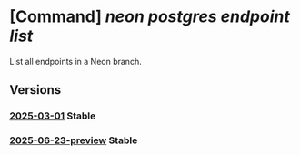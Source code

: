 # [Command] _neon postgres endpoint list_

List all endpoints in a Neon branch.

## Versions

### [2025-03-01](/Resources/mgmt-plane/L3N1YnNjcmlwdGlvbnMve30vcmVzb3VyY2Vncm91cHMve30vcHJvdmlkZXJzL25lb24ucG9zdGdyZXMvb3JnYW5pemF0aW9ucy97fS9wcm9qZWN0cy97fS9icmFuY2hlcy97fS9lbmRwb2ludHM=/2025-03-01.xml) **Stable**

<!-- mgmt-plane /subscriptions/{}/resourcegroups/{}/providers/neon.postgres/organizations/{}/projects/{}/branches/{}/endpoints 2025-03-01 -->

### [2025-06-23-preview](/Resources/mgmt-plane/L3N1YnNjcmlwdGlvbnMve30vcmVzb3VyY2Vncm91cHMve30vcHJvdmlkZXJzL25lb24ucG9zdGdyZXMvb3JnYW5pemF0aW9ucy97fS9wcm9qZWN0cy97fS9icmFuY2hlcy97fS9lbmRwb2ludHM=/2025-06-23-preview.xml) **Stable**

<!-- mgmt-plane /subscriptions/{}/resourcegroups/{}/providers/neon.postgres/organizations/{}/projects/{}/branches/{}/endpoints 2025-06-23-preview -->
